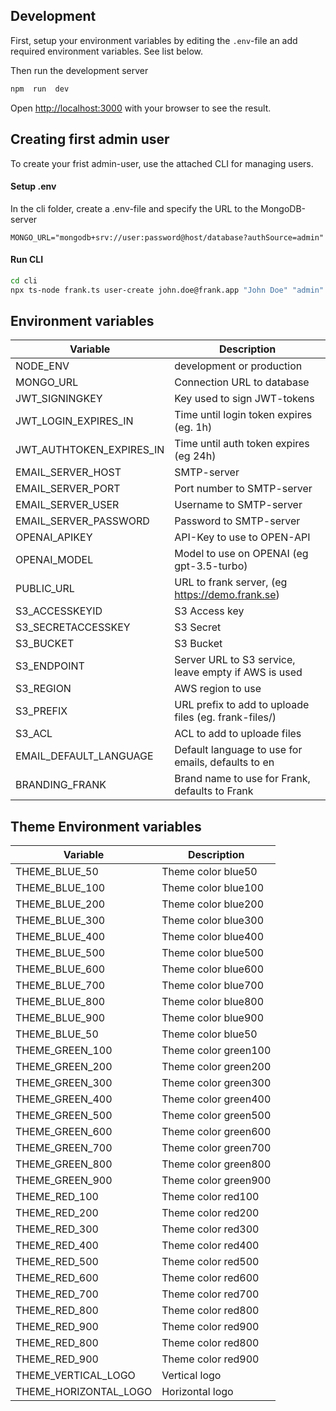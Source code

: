  

## Development

First, setup your environment variables by editing the `.env`-file an add required environment variables. See list below.

Then run the development server

  
```bash
npm  run  dev
```

Open [http://localhost:3000](http://localhost:3000) with your browser to see the result.


## Creating first admin user

To create your frist admin-user, use the attached CLI for managing users.

#### Setup .env
In the cli folder, create a .env-file and specify the URL to the MongoDB-server

````
MONGO_URL="mongodb+srv://user:password@host/database?authSource=admin"
````

#### Run CLI
```bash
cd cli
npx ts-node frank.ts user-create john.doe@frank.app "John Doe" "admin"
```



 
## Environment variables

| Variable | Description 
|--|--
|NODE_ENV  |development or production  |
|MONGO_URL  |Connection URL to database  |
|JWT_SIGNINGKEY  | Key used to sign JWT-tokens  |
|JWT_LOGIN_EXPIRES_IN  | Time until login token expires  (eg. 1h) |
|JWT_AUTHTOKEN_EXPIRES_IN  |Time until auth token expires  (eg 24h) |
|EMAIL_SERVER_HOST  | SMTP-server |
|EMAIL_SERVER_PORT  |Port number to SMTP-server |
|EMAIL_SERVER_USER  | Username to SMTP-server |
|EMAIL_SERVER_PASSWORD  | Password to SMTP-server |
|OPENAI_APIKEY  | API-Key to use to OPEN-API |
|OPENAI_MODEL  | Model to use on OPENAI (eg gpt-3.5-turbo) |
|PUBLIC_URL  | URL to frank server, (eg https://demo.frank.se) |
|S3_ACCESSKEYID  | S3 Access key |
|S3_SECRETACCESSKEY  | S3 Secret |
|S3_BUCKET  | S3 Bucket |
|S3_ENDPOINT  | Server URL to S3 service, leave empty if AWS is used |
|S3_REGION  | AWS region to use |
|S3_PREFIX  | URL prefix to add to uploade files (eg. frank-files/) |
|S3_ACL  | ACL to add to uploade files |  
|EMAIL_DEFAULT_LANGUAGE   | Default language to use for emails, defaults to en |
|BRANDING_FRANK   | Brand name to use for Frank, defaults to Frank |


## Theme Environment variables
| Variable | Description 
|--|--
|THEME_BLUE_50 | Theme color blue50 |
|THEME_BLUE_100 | Theme color blue100 |
|THEME_BLUE_200 | Theme color blue200 |
|THEME_BLUE_300 | Theme color blue300 |
|THEME_BLUE_400 | Theme color blue400 |
|THEME_BLUE_500 | Theme color blue500 |
|THEME_BLUE_600 | Theme color blue600 |
|THEME_BLUE_700 | Theme color blue700 |
|THEME_BLUE_800 | Theme color blue800 |
|THEME_BLUE_900 | Theme color blue900 |
|THEME_BLUE_50 | Theme color blue50 |
|THEME_GREEN_100 | Theme color green100 |
|THEME_GREEN_200 | Theme color green200 |
|THEME_GREEN_300 | Theme color green300 |
|THEME_GREEN_400 | Theme color green400 |
|THEME_GREEN_500 | Theme color green500 |
|THEME_GREEN_600 | Theme color green600 |
|THEME_GREEN_700 | Theme color green700 |
|THEME_GREEN_800 | Theme color green800 |
|THEME_GREEN_900 | Theme color green900 |
|THEME_RED_100 | Theme color red100 |
|THEME_RED_200 | Theme color red200 |
|THEME_RED_300 | Theme color red300 |
|THEME_RED_400 | Theme color red400 |
|THEME_RED_500 | Theme color red500 |
|THEME_RED_600 | Theme color red600 |
|THEME_RED_700 | Theme color red700 |
|THEME_RED_800 | Theme color red800 |
|THEME_RED_900 | Theme color red900 |
|THEME_RED_800 | Theme color red800 |
|THEME_RED_900 | Theme color red900 |
|THEME_VERTICAL_LOGO | Vertical logo |
|THEME_HORIZONTAL_LOGO | Horizontal logo |



